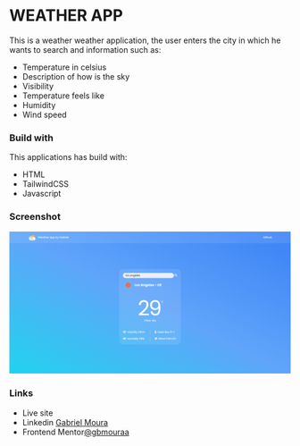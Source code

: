 # WEATHER APP

This is a weather weather application, the user enters the city in which he wants to search and information such as:

- Temperature in celsius
- Description of how is the sky
- Visibility
- Temperature feels like
- Humidity
- Wind speed

### Build with

This applications has build with:

- HTML
- TailwindCSS
- Javascript

### Screenshot

![](src/assets/images/screenshot.png)

### Links

- Live site []()
- Linkedin [Gabriel Moura](https://www.linkedin.com/in/gabriel-moura-b63382161/)
- Frontend Mentor[@gbmouraa](https://www.frontendmentor.io/profile/gbmouraa)